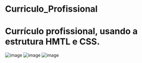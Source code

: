 # Curriculo_Profissional
<h1> Currículo profissional, usando a estrutura HMTL e CSS. </h1>


![image](https://github.com/user-attachments/assets/94b5355d-4a59-4ca5-bddb-39ad0af2606e)
![image](https://github.com/user-attachments/assets/4bcf2dc1-0101-4f7d-a031-3a62e81ee8c0)
![image](https://github.com/user-attachments/assets/b1e3ec20-1634-4c61-88e2-d9fec24ba906)



